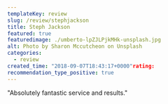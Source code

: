 ```yaml
---
templateKey: review
slug: /review/stephjackson
title: Steph Jackson
featured: true
featuredimage: ./umberto-lpZJLPjkMHk-unsplash.jpg
alt: Photo by Sharon Mccutcheon on Unsplash
categories:
  - review
created_time: "2018-09-07T18:43:17+0000"rating: 
recommendation_type_positive: true
---
```

"Absolutely fantastic service and results."